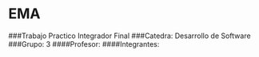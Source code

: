# EMA
###Trabajo Practico Integrador Final 
###Catedra: Desarrollo de Software 
###Grupo: 3
####Profesor: 
####Integrantes:
